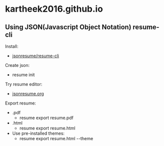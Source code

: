 # kartheek2016.github.io
Using JSON(Javascript Object Notation) resume-cli
---------------------------

Install:
- [jsonresume/resume-cli](https://github.com/jsonresume/resume-cli)

Create json:
- resume init

Try resume editor:
- [jsonresume.org](http://jsonresume.org/getting-started/)

Export resume:
* .pdf
  - resume export resume.pdf
* .html
  - resume export resume.html
* Use pre-installed themes:
  - resume export resume.html --theme <themeName>
